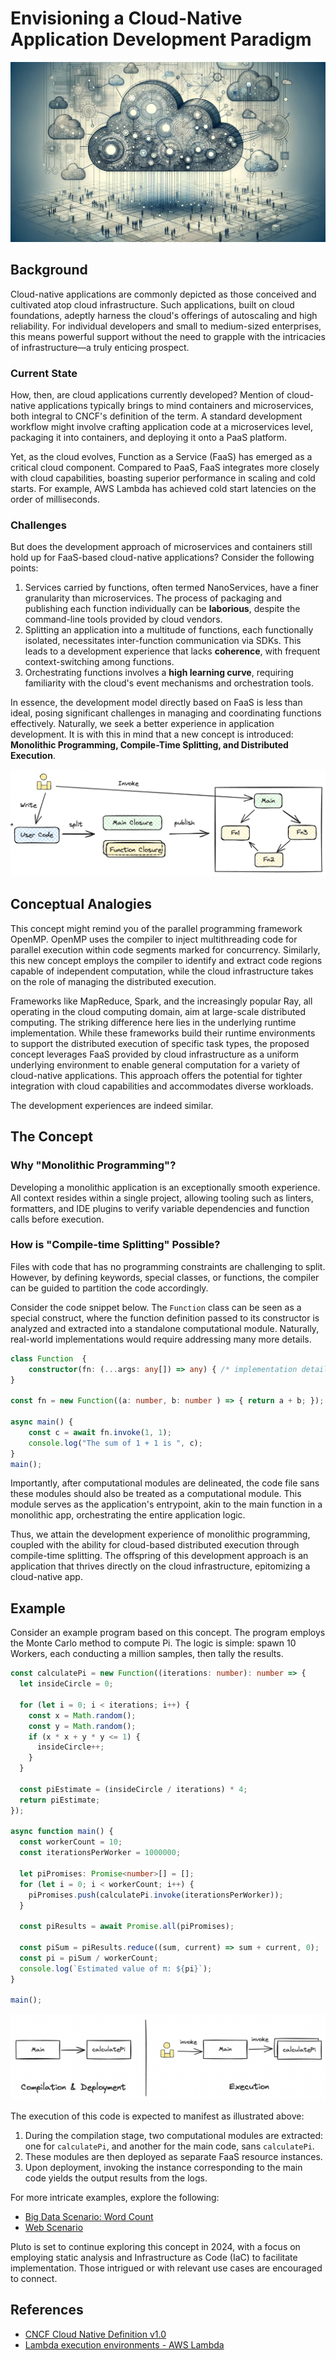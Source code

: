 # Envisioning a Cloud-Native Application Development Paradigm

![cover](../../public/assets/231227-cover.png)

## Background

Cloud-native applications are commonly depicted as those conceived and cultivated atop cloud infrastructure. Such applications, built on cloud foundations, adeptly harness the cloud's offerings of autoscaling and high reliability. For individual developers and small to medium-sized enterprises, this means powerful support without the need to grapple with the intricacies of infrastructure—a truly enticing prospect.

### Current State

How, then, are cloud applications currently developed? Mention of cloud-native applications typically brings to mind containers and microservices, both integral to CNCF's definition of the term. A standard development workflow might involve crafting application code at a microservices level, packaging it into containers, and deploying it onto a PaaS platform.

Yet, as the cloud evolves, Function as a Service (FaaS) has emerged as a critical cloud component. Compared to PaaS, FaaS integrates more closely with cloud capabilities, boasting superior performance in scaling and cold starts. For example, AWS Lambda has achieved cold start latencies on the order of milliseconds.

### Challenges

But does the development approach of microservices and containers still hold up for FaaS-based cloud-native applications? Consider the following points:

1. Services carried by functions, often termed NanoServices, have a finer granularity than microservices. The process of packaging and publishing each function individually can be **laborious**, despite the command-line tools provided by cloud vendors.
2. Splitting an application into a multitude of functions, each functionally isolated, necessitates inter-function communication via SDKs. This leads to a development experience that lacks **coherence**, with frequent context-switching among functions.
3. Orchestrating functions involves a **high learning curve**, requiring familiarity with the cloud's event mechanisms and orchestration tools.

In essence, the development model directly based on FaaS is less than ideal, posing significant challenges in managing and coordinating functions effectively. Naturally, we seek a better experience in application development. It is with this in mind that a new concept is introduced: **Monolithic Programming, Compile-Time Splitting, and Distributed Execution**.

![principle](../../public/assets/231227-step.png)

## Conceptual Analogies

This concept might remind you of the parallel programming framework OpenMP. OpenMP uses the compiler to inject multithreading code for parallel execution within code segments marked for concurrency. Similarly, this new concept employs the compiler to identify and extract code regions capable of independent computation, while the cloud infrastructure takes on the role of managing the distributed execution.

Frameworks like MapReduce, Spark, and the increasingly popular Ray, all operating in the cloud computing domain, aim at large-scale distributed computing. The striking difference here lies in the underlying runtime implementation. While these frameworks build their runtime environments to support the distributed execution of specific task types, the proposed concept leverages FaaS provided by cloud infrastructure as a uniform underlying environment to enable general computation for a variety of cloud-native applications. This approach offers the potential for tighter integration with cloud capabilities and accommodates diverse workloads.

The development experiences are indeed similar.

## The Concept

### Why "Monolithic Programming"?

Developing a monolithic application is an exceptionally smooth experience. All context resides within a single project, allowing tooling such as linters, formatters, and IDE plugins to verify variable dependencies and function calls before execution.

### How is "Compile-time Splitting" Possible?

Files with code that has no programming constraints are challenging to split. However, by defining keywords, special classes, or functions, the compiler can be guided to partition the code accordingly.

Consider the code snippet below. The `Function` class can be seen as a special construct, where the function definition passed to its constructor is analyzed and extracted into a standalone computational module. Naturally, real-world implementations would require addressing many more details.

```typescript
class Function  {
    constructor(fn: (...args: any[]) => any) { /* implementation details */ }
}

const fn = new Function((a: number, b: number ) => { return a + b; });

async main() {
    const c = await fn.invoke(1, 1);
    console.log("The sum of 1 + 1 is ", c);
}
main();
```

Importantly, after computational modules are delineated, the code file sans these modules should also be treated as a computational module. This module serves as the application's entrypoint, akin to the main function in a monolithic app, orchestrating the entire application logic.

Thus, we attain the development experience of monolithic programming, coupled with the ability for cloud-based distributed execution through compile-time splitting. The offspring of this development approach is an application that thrives directly on the cloud infrastructure, epitomizing a cloud-native app.

## Example

Consider an example program based on this concept. The program employs the Monte Carlo method to compute Pi. The logic is simple: spawn 10 Workers, each conducting a million samples, then tally the results.

```typescript
const calculatePi = new Function((iterations: number): number => {
  let insideCircle = 0;

  for (let i = 0; i < iterations; i++) {
    const x = Math.random();
    const y = Math.random();
    if (x * x + y * y <= 1) {
      insideCircle++;
    }
  }

  const piEstimate = (insideCircle / iterations) * 4;
  return piEstimate;
});

async function main() {
  const workerCount = 10;
  const iterationsPerWorker = 1000000;

  let piPromises: Promise<number>[] = [];
  for (let i = 0; i < workerCount; i++) {
    piPromises.push(calculatePi.invoke(iterationsPerWorker));
  }

  const piResults = await Promise.all(piPromises);

  const piSum = piResults.reduce((sum, current) => sum + current, 0);
  const pi = piSum / workerCount;
  console.log(`Estimated value of π: ${pi}`);
}

main();
```

![show case](../../public/assets/231227-case.png)

The execution of this code is expected to manifest as illustrated above:

1. During the compilation stage, two computational modules are extracted: one for `calculatePi`, and another for the main code, sans `calculatePi`.
2. These modules are then deployed as separate FaaS resource instances.
3. Upon deployment, invoking the instance corresponding to the main code yields the output results from the logs.

For more intricate examples, explore the following:

- [Big Data Scenario: Word Count](https://github.com/pluto-lang/pluto/issues/108)
- [Web Scenario](https://github.com/pluto-lang/pluto/issues/109)

Pluto is set to continue exploring this concept in 2024, with a focus on employing static analysis and Infrastructure as Code (IaC) to facilitate implementation. Those intrigued or with relevant use cases are encouraged to connect.

## References

- [CNCF Cloud Native Definition v1.0](https://github.com/cncf/toc/blob/main/DEFINITION.md)
- [Lambda execution environments - AWS Lambda](https://docs.aws.amazon.com/lambda/latest/operatorguide/execution-environments.html)
